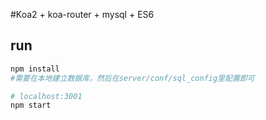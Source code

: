 

#Koa2 + koa-router + mysql + ES6

## run

``` bash
npm install
#需要在本地建立数据库，然后在server/conf/sql_config里配置即可

# localhost:3001
npm start
```
